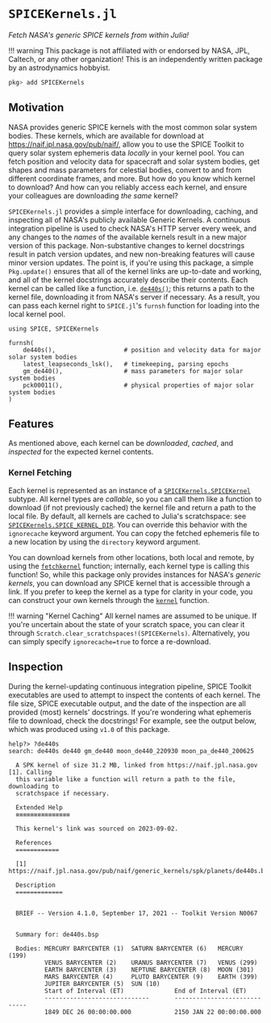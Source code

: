 # `SPICEKernels.jl`

_Fetch NASA's generic SPICE kernels from within Julia!_

!!! warning
    This package is not affiliated with or endorsed by NASA, JPL, Caltech, or any other 
    organization! This is an independently written package by an astrodynamics hobbyist.


```julia
pkg> add SPICEKernels
```

## Motivation

NASA provides generic SPICE kernels with the most common solar system bodies. These kernels,
which are available for download at <https://naif.jpl.nasa.gov/pub/naif/>, allow you to 
use the SPICE Toolkit to query solar system ephemeris data _locally_ in your kernel pool.
You can fetch position and velocity data for spacecraft and solar system bodies, get shapes 
and mass parameters for celestial bodies, convert to and from different coordinate frames, 
and more. But how do you know which kernel to download? And how can you reliably access 
each kernel, and ensure your colleagues are downloading _the same_ kernel?

`SPICEKernels.jl` provides a simple interface for downloading, caching, and inspecting
all of NASA's publicly available Generic Kernels. A continuous integration pipeline is 
used to check NASA's HTTP server every week, and any changes to the _names_ of the available
kernels result in a new major version of this package. Non-substantive changes to kernel
docstrings result in patch version updates, and new non-breaking features will cause 
minor version updates. The point is, if you're using this package, a simple `Pkg.update()`
ensures that all of the kernel links are up-to-date and working, and all of the kernel 
docstrings accurately describe their contents. Each kernel can be called like a function,
i.e. [`de440s()`](@ref); this returns a path to the kernel file, downloading it from NASA's 
server if necessary. As a result, you can pass each kernel right to `SPICE.jl`'s `furnsh` 
function for loading into the local kernel pool.

```@example
using SPICE, SPICEKernels

furnsh(
    de440s(),                   # position and velocity data for major solar system bodies
    latest_leapseconds_lsk(),   # timekeeping, parsing epochs
    gm_de440(),                 # mass parameters for major solar system bodies
    pck00011(),                 # physical properties of major solar system bodies
)
```

## Features

As mentioned above, each kernel can be _downloaded_, _cached_, and _inspected_ for the 
expected kernel contents. 

### Kernel Fetching

Each kernel is represented as an instance of a [`SPICEKernels.SPICEKernel`](@ref) subtype. All kernel 
types are _callable_, so you can call them like a function to download (if not previously
cached) the kernel file and return a path to the local file. By default, all kernels are 
cached to Julia's scratchspace: see [`SPICEKernels.SPICE_KERNEL_DIR`](@ref). You can override this 
behavior with the `ignorecache` keyword argument. You can copy the fetched ephemeris file 
to a new location by using the `directory` keyword argument. 

You can download kernels from other locations, both local and remote, by using the 
[`fetchkernel`](@ref) function; internally, each kernel type is calling this function!
So, while this package only provides instances for NASA's _generic kernels_, you can 
download any SPICE kernel that is accessible through a link. If you prefer to keep the 
kernel as a type for clarity in your code, you can construct your own kernels through the 
[`kernel`](@ref) function.

!!! warning "Kernel Caching"
    All kernel names are assumed to be unique. If you're uncertain about the state of your
    scratch space, you can clear it through `Scratch.clear_scratchspaces!(SPICEKernels)`.
    Alternatively, you can simply specify `ignorecache=true` to force a re-download.

## Inspection

During the kernel-updating continuous integration pipeline, SPICE Toolkit executables 
are used to attempt to inspect the contents of each kernel. The file size, SPICE executable
output, and the date of the inspection are all provided (most) kernels' docstrings. If 
you're wondering what ephemeris file to download, check the docstrings! For example, 
see the output below, which was produced using `v1.0` of this package.

```
help?> ?de440s
search: de440s de440 gm_de440 moon_de440_220930 moon_pa_de440_200625

  A SPK kernel of size 31.2 MB, linked from https://naif.jpl.nasa.gov [1]. Calling
  this variable like a function will return a path to the file, downloading to
  scratchspace if necessary.

  Extended Help
  ≡≡≡≡≡≡≡≡≡≡≡≡≡≡≡

  This kernel's link was sourced on 2023-09-02.

  References
  ============

  [1] https://naif.jpl.nasa.gov/pub/naif/generic_kernels/spk/planets/de440s.bsp

  Description
  =============

   
  BRIEF -- Version 4.1.0, September 17, 2021 -- Toolkit Version N0067
   
   
  Summary for: de440s.bsp
   
  Bodies: MERCURY BARYCENTER (1)  SATURN BARYCENTER (6)   MERCURY (199)
          VENUS BARYCENTER (2)    URANUS BARYCENTER (7)   VENUS (299)
          EARTH BARYCENTER (3)    NEPTUNE BARYCENTER (8)  MOON (301)
          MARS BARYCENTER (4)     PLUTO BARYCENTER (9)    EARTH (399)
          JUPITER BARYCENTER (5)  SUN (10)
          Start of Interval (ET)              End of Interval (ET)
          -----------------------------       -----------------------------
          1849 DEC 26 00:00:00.000            2150 JAN 22 00:00:00.000

```